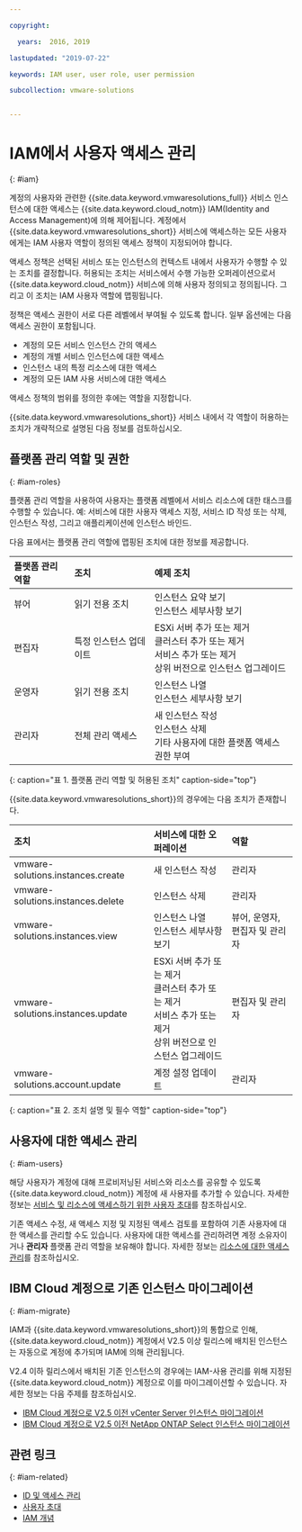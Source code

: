 ```yaml
---

copyright:

  years:  2016, 2019

lastupdated: "2019-07-22"

keywords: IAM user, user role, user permission

subcollection: vmware-solutions


---
```


# IAM에서 사용자 액세스 관리
{: #iam}

계정의 사용자와 관련한 {{site.data.keyword.vmwaresolutions_full}} 서비스 인스턴스에 대한 액세스는 {{site.data.keyword.cloud_notm}} IAM(Identity and Access Management)에 의해 제어됩니다. 계정에서 {{site.data.keyword.vmwaresolutions_short}} 서비스에 액세스하는 모든 사용자에게는 IAM 사용자 역할이 정의된 액세스 정책이 지정되어야 합니다.

액세스 정책은 선택된 서비스 또는 인스턴스의 컨텍스트 내에서 사용자가 수행할 수 있는 조치를 결정합니다. 허용되는 조치는 서비스에서 수행 가능한 오퍼레이션으로서 {{site.data.keyword.cloud_notm}} 서비스에 의해 사용자 정의되고 정의됩니다. 그리고 이 조치는 IAM 사용자 역할에 맵핑됩니다.

정책은 액세스 권한이 서로 다른 레벨에서 부여될 수 있도록 합니다. 일부 옵션에는 다음 액세스 권한이 포함됩니다.

* 계정의 모든 서비스 인스턴스 간의 액세스
* 계정의 개별 서비스 인스턴스에 대한 액세스
* 인스턴스 내의 특정 리소스에 대한 액세스
* 계정의 모든 IAM 사용 서비스에 대한 액세스

액세스 정책의 범위를 정의한 후에는 역할을 지정합니다.

{{site.data.keyword.vmwaresolutions_short}} 서비스 내에서 각 역할이 허용하는 조치가 개략적으로 설명된 다음 정보를 검토하십시오.

## 플랫폼 관리 역할 및 권한
{: #iam-roles}

플랫폼 관리 역할을 사용하여 사용자는 플랫폼 레벨에서 서비스 리소스에 대한 태스크를 수행할 수 있습니다. 예: 서비스에 대한 사용자 액세스 지정, 서비스 ID 작성 또는 삭제, 인스턴스 작성, 그리고 애플리케이션에 인스턴스 바인드.

다음 표에서는 플랫폼 관리 역할에 맵핑된 조치에 대한 정보를 제공합니다.

|플랫폼 관리 역할 |조치 | 예제 조치 |
|:----------------- |:----------------- |:----------------- |
| 뷰어 | 읽기 전용 조치 |인스턴스 요약 보기<br>인스턴스 세부사항 보기 |
| 편집자 | 특정 인스턴스 업데이트 |ESXi 서버 추가 또는 제거<br>클러스터 추가 또는 제거<br>서비스 추가 또는 제거<br>상위 버전으로 인스턴스 업그레이드 |
| 운영자 | 읽기 전용 조치 |인스턴스 나열<br>인스턴스 세부사항 보기 |
| 관리자 | 전체 관리 액세스 |새 인스턴스 작성<br>인스턴스 삭제<br>기타 사용자에 대한 플랫폼 액세스 권한 부여|
{: caption="표 1. 플랫폼 관리 역할 및 허용된 조치" caption-side="top"}

{{site.data.keyword.vmwaresolutions_short}}의 경우에는 다음 조치가 존재합니다.

| 조치 |서비스에 대한 오퍼레이션 |역할 |
|:------ |:-------------------- |:---- |
| vmware-solutions.instances.create |새 인스턴스 작성 | 관리자 |
| vmware-solutions.instances.delete |인스턴스 삭제 | 관리자 |
| vmware-solutions.instances.view |인스턴스 나열<br>인스턴스 세부사항 보기 |뷰어, 운영자, 편집자 및 관리자 |
| vmware-solutions.instances.update |ESXi 서버 추가 또는 제거<br>클러스터 추가 또는 제거<br>서비스 추가 또는 제거<br>상위 버전으로 인스턴스 업그레이드 |편집자 및 관리자 |
| vmware-solutions.account.update |계정 설정 업데이트 | 관리자 |
{: caption="표 2. 조치 설명 및 필수 역할" caption-side="top"}

## 사용자에 대한 액세스 관리
{: #iam-users}

해당 사용자가 계정에 대해 프로비저닝된 서비스와 리소스를 공유할 수 있도록 {{site.data.keyword.cloud_notm}} 계정에 새 사용자를 추가할 수 있습니다. 자세한 정보는 [서비스 및 리소스에 액세스하기 위한 사용자 초대](/docs/services/vmwaresolutions/vmonic?topic=vmware-solutions-iamuserinvite)를 참조하십시오.

기존 액세스 수정, 새 액세스 지정 및 지정된 액세스 검토를 포함하여 기존 사용자에 대한 액세스를 관리할 수도 있습니다. 사용자에 대한 액세스를 관리하려면 계정 소유자이거나 **관리자** 플랫폼 관리 역할을 보유해야 합니다. 자세한 정보는 [리소스에 대한 액세스 관리](/docs/iam?topic=iam-iammanidaccser)를 참조하십시오.

## IBM Cloud 계정으로 기존 인스턴스 마이그레이션
{: #iam-migrate}

IAM과 {{site.data.keyword.vmwaresolutions_short}}의 통합으로 인해, {{site.data.keyword.cloud_notm}} 계정에서 V2.5 이상 릴리스에 배치된 인스턴스는 자동으로 계정에 추가되며 IAM에 의해 관리됩니다.

V2.4 이하 릴리스에서 배치된 기존 인스턴스의 경우에는 IAM-사용 관리를 위해 지정된 {{site.data.keyword.cloud_notm}} 계정으로 이를 마이그레이션할 수 있습니다. 자세한 정보는 다음 주제를 참조하십시오.
* [IBM Cloud 계정으로 V2.5 이전 vCenter Server 인스턴스 마이그레이션](/docs/services/vmwaresolutions/vcenter?topic=vmware-solutions-vc_addinstancetousraccount)
* [IBM Cloud 계정으로 V2.5 이전 NetApp ONTAP Select 인스턴스 마이그레이션](/docs/services/vmwaresolutions/netapp?topic=vmware-solutions-np_addinstancetousraccount)

## 관련 링크
{: #iam-related}

* [ID 및 액세스 관리](/docs/iam?topic=iam-getstarted)
* [사용자 초대](/docs/iam?topic=iam-iamuserinv#iamuserinv)
* [IAM 개념](/docs/iam?topic=iam-iamoverview)
